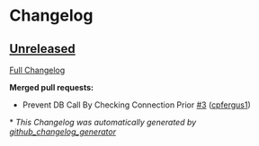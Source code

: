 # Changelog

## [Unreleased](https://github.com/solidusio-contrib/solidus_user_roles/tree/HEAD)

[Full Changelog](https://github.com/solidusio-contrib/solidus_user_roles/compare/bc39e594665e6fd53d4a6fa51ce49ac23f0f59a0...HEAD)

**Merged pull requests:**

- Prevent DB Call By Checking Connection Prior [\#3](https://github.com/solidusio-contrib/solidus_user_roles/pull/3) ([cpfergus1](https://github.com/cpfergus1))



\* *This Changelog was automatically generated by [github_changelog_generator](https://github.com/github-changelog-generator/github-changelog-generator)*

